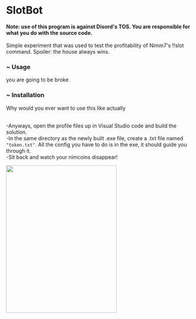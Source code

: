 # SlotBot

<b>Note: use of this program is against Disord's TOS. You are responsible for what you do with the source code.</b> <br><br>
Simple experiment that was used to test the profitability of Nimm7's !!slot command. Spoiler: the house always wins.
<html>
<h3> ~ Usage</h3>
you are going to be broke
<h3> ~ Installation </h3>
Why would you ever want to use this like actually<br><br>

-Anyways, open the profile files up in Visual Studio code and build the solution. <br>
-In the same directory as the newly built .exe file, create a .txt file named <code>"token.txt"</code>. All the config you have to do is in the exe, it should guide you through it.<br>
-Sit back and watch your nimcoins disappear!
</html>

<img src="https://cdn.discordapp.com/attachments/832360177578934362/1079961580919341107/IMG_1256.jpg" height="400" width="300"></img>

<im still learning html cut me a damn break>
